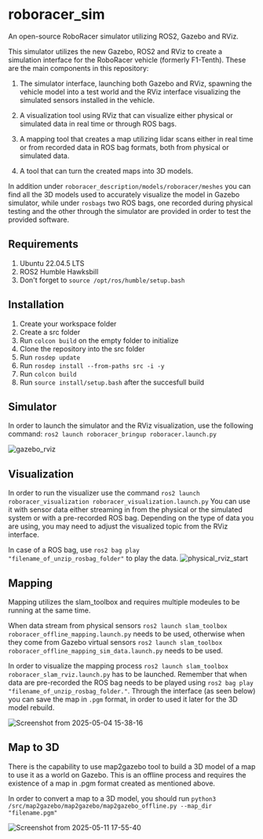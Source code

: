 # roboracer_sim
An open-source RoboRacer simulator utilizing ROS2, Gazebo and RViz. 

This simulator utilizes the new Gazebo, ROS2 and RViz to create a simulation 
interface for the RoboRacer vehicle (formerly F1-Tenth). These are the main
components in this repository: 

1. The simulator interface, launching both Gazebo and RViz, spawning the vehicle 
model into a test world and the RViz interface visualizing the simulated sensors 
installed in the vehicle.

2. A visualization tool using RViz that can visualize either physical or simulated 
data in real time or through ROS bags.

3. A mapping tool that creates a map utilizing lidar scans either in real time 
or from recorded data in ROS bag formats, both from physical or simulated data.

4. A tool that can turn the created maps into 3D models.

In addition under `roboracer_description/models/roboracer/meshes` you can find all 
the 3D models used to accurately visualize the model in Gazebo simulator, while under
`rosbags` two ROS bags, one recorded during physical testing and the other through the 
simulator are provided in order to test the provided software. 

## Requirements
1. Ubuntu 22.04.5 LTS
2. ROS2 Humble Hawksbill
3. Don't forget to `source /opt/ros/humble/setup.bash`

## Installation

1. Create your workspace folder
2. Create a src folder
3. Run `colcon build` on the empty folder to initialize
5. Clone the repository into the src folder
6. Run `rosdep update`
7. Run `rosdep install --from-paths src -i -y`
8. Run `colcon build`
9. Run `source install/setup.bash` after the succesfull build

## Simulator 

In order to launch the simulator and the RViz visualization, use the following command: 
`ros2 launch roboracer_bringup roboracer.launch.py`

![gazebo_rviz](https://github.com/user-attachments/assets/19e09e51-f1ea-4481-80de-7703a5ea80b3)

## Visualization
In order to run the visualizer use the command `ros2 launch roboracer_visualization roboracer_visualization.launch.py`
You can use it with sensor data either streaming in from the physical or the simulated system or with a pre-recorded ROS bag.
Depending on the type of data you are using, you may need to adjust the visualized topic from the RViz interface.

In case of a ROS bag, use `ros2 bag play "filename_of_unzip_rosbag_folder"` to play the data. 
![physical_rviz_start](https://github.com/user-attachments/assets/d159aed6-7c52-4bc2-be54-0ca12a698780)

## Mapping
Mapping utilizes the slam_toolbox and requires multiple modeules to be running at the same time. 

When data stream from physical sensors `ros2 launch slam_toolbox roboracer_offline_mapping.launch.py` needs
to be used, otherwise when they come from Gazebo virtual sensors `ros2 launch slam_toolbox roboracer_offline_mapping_sim_data.launch.py` needs
to be used. 

In order to visualize the mapping process `ros2 launch slam_toolbox roboracer_slam_rviz.launch.py` has to be launched. 
Remember that when data are pre-recorded the ROS bag needs to be played using `ros2 bag play "filename_of_unzip_rosbag_folder."`.
Through the interface (as seen below) you can save the map in `.pgm` format, in order to used it later for the 3D model rebuild.

![Screenshot from 2025-05-04 15-38-16](https://github.com/user-attachments/assets/b1c916ac-5367-4440-8c67-c33cb9114a91)

## Map to 3D
There is the capability to use map2gazebo tool to build a 3D model of a map to use it as a world on Gazebo. This is an offline 
process and requires the existence of a map in .pgm format created as mentioned above. 

In order to convert a map to a 3D model, you should run `python3 /src/map2gazebo/map2gazebo/map2gazebo_offline.py --map_dir "filename.pgm"`

![Screenshot from 2025-05-11 17-55-40](https://github.com/user-attachments/assets/6ee84a9d-9321-47b1-86dc-639da65ecd9b)
